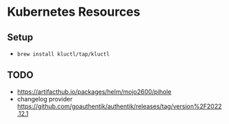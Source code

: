# Kubernetes Resources

## Setup

- `brew install kluctl/tap/kluctl`

## TODO

- https://artifacthub.io/packages/helm/mojo2600/pihole
- changelog provider https://github.com/goauthentik/authentik/releases/tag/version%2F2022.12.1
